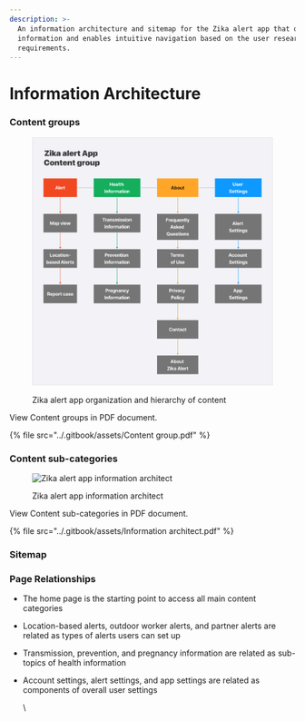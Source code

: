 ```yaml
---
description: >-
  An information architecture and sitemap for the Zika alert app that organizes
  information and enables intuitive navigation based on the user research and
  requirements.
---
```


# Information Architecture

### Content groups

<div data-full-width="true">

<figure><img src="../.gitbook/assets/Content group.png" alt="Zika alert app content groups"><figcaption><p>Zika alert app organization and hierarchy of content</p></figcaption></figure>

</div>

View Content groups in PDF document.

{% file src="../.gitbook/assets/Content group.pdf" %}

### Content sub-categories

<div data-full-width="true">

<figure><img src="../.gitbook/assets/Information architect.png" alt="Zika alert app information architect"><figcaption><p>Zika alert app information architect</p></figcaption></figure>

</div>

View Content sub-categories in PDF document.

{% file src="../.gitbook/assets/Information architect.pdf" %}

### Sitemap

### Page Relationships

* The home page is the starting point to access all main content categories
* Location-based alerts, outdoor worker alerts, and partner alerts are related as types of alerts users can set up
* Transmission, prevention, and pregnancy information are related as sub-topics of health information
*   Account settings, alert settings, and app settings are related as components of overall user settings

    \
